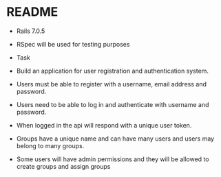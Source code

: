 # README


* Rails 7.0.5
* RSpec will be used for testing purposes

* Task

*  Build an application for user registration and authentication system.

* Users must be able to register with a username, email address and password.
* Users need to be able to log in and authenticate with username and password.
* When logged in the api will respond with a unique user token.
* Groups have a unique name and can have many users and users may belong to many groups.
* Some users will have admin permissions and they will be allowed to create groups and assign groups

